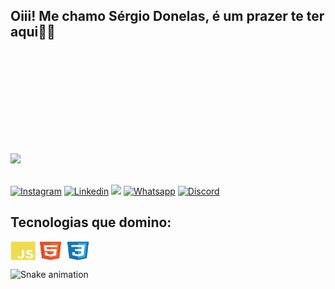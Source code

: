 ## Oiii! Me chamo Sérgio Donelas, é um prazer te ter aqui🤖👋
<div>
  <a href="https://github.com/sergiodornelas">
  <img height="180em" src="https://github-readme-stats.vercel.app/api?username=sergiodornelas&show_icons=true&theme=radical"/><img height="180em"/>
</div>

<div> <br>

[![Instagram](https://img.shields.io/badge/Instagram-E4405F?style=for-the-badge&logo=instagram&logoColor=white)](https://www.instagram.com/dornelas.http/) 
[![Linkedin](https://img.shields.io/badge/LinkedIn-0077B5?style=for-the-badge&logo=linkedin&logoColor=white)](https://www.linkedin.com/in/sérgio-dornelas-ba3946234/) 
<a href = "mailto:sergiodornelasdev@gmail.com"><img src="https://img.shields.io/badge/Gmail-D14836?style=for-the-badge&logo=gmail&logoColor=white"></a>
[![Whatsapp](https://img.shields.io/badge/WhatsApp-25D366?style=for-the-badge&logo=whatsapp&logoColor=white)](https://api.whatsapp.com/send?phone=5581998718925&text=Ola!%20tudo%20bem%3F) 
[![Discord](https://img.shields.io/badge/Discord-7289DA?style=for-the-badge&logo=discord&logoColor=white )](https://discord.com/users/962411748894310491) 
</div>

## Tecnologias que domino:
<div style="">


<img align="center" alt="sergio-Js" height="30" width="40" src="https://raw.githubusercontent.com/devicons/devicon/master/icons/javascript/javascript-plain.svg">
<img align="center" alt="sergio-HTML" height="30" width="40" src="https://raw.githubusercontent.com/devicons/devicon/master/icons/html5/html5-original.svg">
  <img align="center" alt="sergio-CSS" height="30" width="40" src="https://raw.githubusercontent.com/devicons/devicon/master/icons/css3/css3-original.svg">

  
![Snake animation](https://github.com/sergiodornelas/sergiodornelas/blob/output/github-contribution-grid-snake.svg)
 
